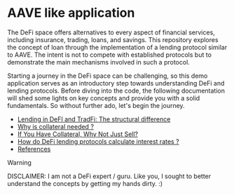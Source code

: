 # AAVE like application

The DeFi space offers alternatives to every aspect of financial services, including insurance, trading, loans, and savings. 
This repository explores the concept of loan through the implementation of a lending protocol similar to AAVE. The intent 
is not to compete with established protocols but to demonstrate the main mechanisms involved in such a protocol. 

Starting a journey in the DeFi space can be challenging, so this demo application serves as an introductory step towards 
understanding DeFi and lending protocols. Before diving into the code, the following documentation will shed some lights 
on key concepts and provide you with a solid fundamentals. So without further ado, let's begin the journey.

* [Lending in DeFI and TradFi: The structural difference](docs/lending-in-defi-and-tradfi.md)
* [Why is collateral needed ?](docs/why-is-collateral-needed.md)
* [If You Have Collateral, Why Not Just Sell?](docs/if-you-have-collateral-why-not-just-sell.md)
* [How do DeFi lending protocols calculate interest rates ?](docs/how-do-DeFi-lending-protocols-calculate-interest-rates.md)
* [References](docs/references.md)


> [!WARNING]  
> DISCLAIMER: I am not a DeFi expert / guru. Like you, I sought to better understand the concepts by getting my hands dirty. :)
